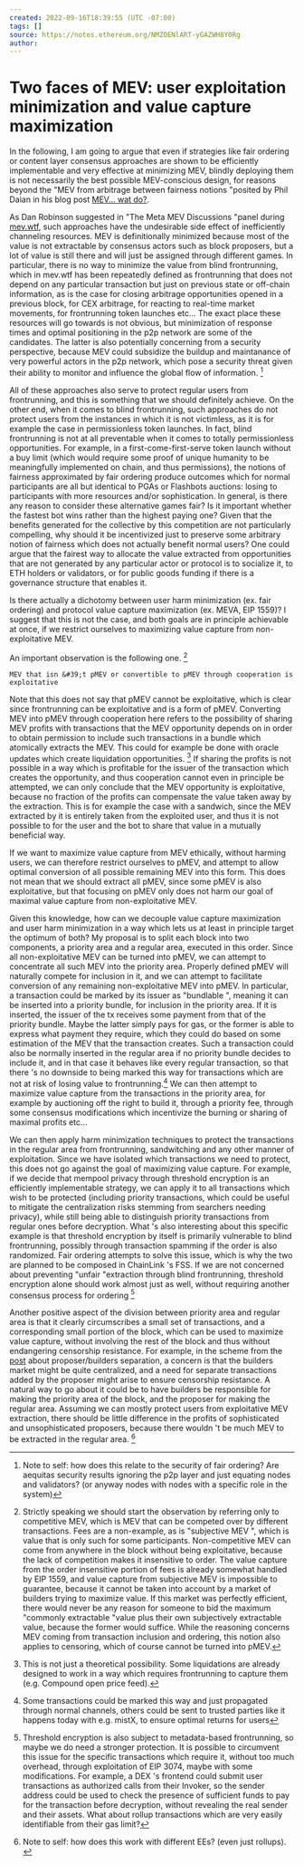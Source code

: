 ```yaml
---
created: 2022-09-16T18:39:55 (UTC -07:00)
tags: []
source: https://notes.ethereum.org/NMZOENlART-yGAZWH8Y0Rg
author:
---
```


# Two faces of MEV: user exploitation minimization and value capture maximization

In the following, I am going to argue that even if strategies like fair
ordering or content layer consensus approaches are shown to be
efficiently implementable and very effective at minimizing MEV, blindly
deploying them is not necessarily the best possible MEV-conscious
design, for reasons beyond the &#34;MEV from arbitrage between fairness
notions &#34;posited by Phil Daian in his blog post
[MEV… wat do?](https://pdaian.com/blog/mev-wat-do).

As Dan Robinson suggested in &#34;The Meta MEV Discussions &#34;panel
during [mev.wtf](https://hackmd.io/ivUzk3piQEG8ALzCGbxlag), such
approaches have the undesirable side effect of inefficiently channeling
resources. MEV is definitionally minimized because most of the value is
not extractable by consensus actors such as block proposers, but a lot
of value is still there and will just be assigned through different
games. In particular, there is no way to minimize the value from blind
frontrunning, which in mev.wtf has been repeatedly defined as
frontrunning that does not depend on any particular transaction but just
on previous state or off-chain information, as is the case for closing
arbitrage opportunities opened in a previous block, for CEX arbitrage,
for reacting to real-time market movements, for frontrunning token
launches etc... The exact place these resources will go towards is not
obvious, but minimization of response times and optimal positioning in
the p2p network are some of the candidates. The latter is also
potentially concerning from a security perspective, because MEV could
subsidize the buildup and maintanance of very powerful actors in the p2p
network, which pose a security threat given their ability to monitor and
influence the global flow of information. [^1]

All of these approaches also serve to protect regular users from
frontrunning, and this is something that we should definitely achieve.
On the other end, when it comes to blind frontrunning, such approaches
do not protect users from the instances in which it is not victimless,
as it is for example the case in permissionless token launches. In fact,
blind frontrunning is not at all preventable when it comes to totally
permissionless opportunities. For example, in a first-come-first-serve
token launch without a buy limit (which would require some proof of
unique humanity to be meaningfully implemented on chain, and thus
permissions), the notions of fairness approximated by fair ordering
produce outcomes which for normal participants are all but identical to
PGAs or Flashbots auctions: losing to participants with more resources
and/or sophistication. In general, is there any reason to consider these
alternative games fair? Is it important whether the fastest bot wins
rather than the highest paying one? Given that the benefits generated
for the collective by this competition are not particularly compelling,
why should it be incentivized just to preserve some arbitrary notion of
fairness which does not actually benefit normal users? One could argue
that the fairest way to allocate the value extracted from opportunities
that are not generated by any particular actor or protocol is to
socialize it, to ETH holders or validators, or for public goods funding
if there is a governance structure that enables it.

Is there actually a dichotomy between user harm minimization (ex. fair
ordering) and protocol value capture maximization (ex. MEVA, EIP 1559)?
I suggest that this is not the case, and both goals are in principle
achievable at once, if we restrict ourselves to maximizing value capture
from non-exploitative MEV.

An important observation is the following one. [^2]

```
MEV that isn &#39;t pMEV or convertible to pMEV through cooperation is exploitative
```

Note that this does not say that pMEV cannot be exploitative, which is
clear since frontrunning can be exploitative and is a form of pMEV.
Converting MEV into pMEV through cooperation here refers to the
possibility of sharing MEV profits with transactions that the MEV
opportunity depends on in order to obtain permission to include such
transactions in a bundle which atomically extracts the MEV. This could
for example be done with oracle updates which create liquidation
opportunities. [^5] If sharing the profits is not possible in a way
which is profitable for the issuer of the transaction which creates the
opportunity, and thus cooperation cannot even in principle be attempted,
we can only conclude that the MEV opportunity is exploitative, because
no fraction of the profits can compensate the value taken away by the
extraction. This is for example the case with a sandwich, since the MEV
extracted by it is entirely taken from the exploited user, and thus it
is not possible to for the user and the bot to share that value in a
mutually beneficial way.

If we want to maximize value capture from MEV ethically, without harming
users, we can therefore restrict ourselves to pMEV, and attempt to allow
optimal conversion of all possible remaining MEV into this form. This
does not mean that we should extract all pMEV, since some pMEV is also
exploitative, but that focusing on pMEV only does not harm our goal of
maximal value capture from non-exploitative MEV.

Given this knowledge, how can we decouple value capture maximization and
user harm minimization in a way which lets us at least in principle
target the optimum of both? My proposal is to split each block into two
components, a priority area and a regular area, executed in this order.
Since all non-exploitative MEV can be turned into pMEV, we can attempt
to concentrate all such MEV into the priority area. Properly defined
pMEV will naturally compete for inclusion in it, and we can attempt to
facilitate conversion of any remaining non-exploitative MEV into pMEV.
In particular, a transaction could be marked by its issuer as
&#34;bundlable &#34;, meaning it can be inserted into a priority bundle,
for inclusion in the priority area. If it is inserted, the issuer of the
tx receives some payment from that of the priority bundle. Maybe the
latter simply pays for gas, or the former is able to express what
payment they require, which they could do based on some estimation of
the MEV that the transaction creates. Such a transaction could also be
normally inserted in the regular area if no priority bundle decides to
include it, and in that case it behaves like every regular transaction,
so that there &#39;s no downside to being marked this way for
transactions which are not at risk of losing value to frontrunning.[^3]
We can then attempt to maximize value capture from the transactions in
the priority area, for example by auctioning off the right to build it,
through a priority fee, through some consensus modifications which
incentivize the burning or sharing of maximal profits etc...

We can then apply harm minimization techniques to protect the
transactions in the regular area from frontrunning, sandwitching and any
other manner of exploitation. Since we have isolated which transactions
we need to protect, this does not go against the goal of maximizing
value capture. For example, if we decide that mempool privacy through
threshold encryption is an efficiently implementable strategy, we can
apply it to all transactions which wish to be protected (including
priority transactions, which could be useful to mitigate the
centralization risks stemming from searchers needing privacy), while
still being able to distinguish priority transactions from regular ones
before decryption. What &#39;s also interesting about this specific
example is that threshold encryption by itself is primarily vulnerable
to blind frontrunning, possibly through transaction spamming if the
order is also randomized. Fair ordering attempts to solve this issue,
which is why the two are planned to be composed in ChainLink &#39;s FSS.
If we are not concerned about preventing &#34;unfair &#34;extraction
through blind frontrunning, threshold encryption alone should work
almost just as well, without requiring another consensus process for
ordering [^4]

Another positive aspect of the division between priority area and
regular area is that it clearly circumscribes a small set of
transactions, and a corresponding small portion of the block, which can
be used to maximize value capture, without involving the rest of the
block and thus without endangering censorship resistance. For example,
in the scheme from the
[post](https://ethresear.ch/t/proposer-block-builder-separation-friendly-fee-market-designs/9725/41)
about proposer/builders separation, a concern is that the builders
market might be quite centralized, and a need for separate transactions
added by the proposer might arise to ensure censorship resistance. A
natural way to go about it could be to have builders be responsible for
making the priority area of the block, and the proposer for making the
regular area. Assuming we can mostly protect users from exploitative MEV
extraction, there should be little difference in the profits of
sophisticated and unsophisticated proposers, because there wouldn &#39;t
be much MEV to be extracted in the regular area. [^6]

[^1]:
    Note to self: how does this relate to the security of fair ordering?
    Are aequitas security results ignoring the p2p layer and just
    equating nodes and validators? (or anyway nodes with nodes with a
    specific role in the system)

[^2]:
    Strictly speaking we should start the observation by referring only
    to competitive MEV, which is MEV that can be competed over by
    different transactions. Fees are a non-example, as is
    &#34;subjective MEV &#34;, which is value that is only such for some
    participants. Non-competitive MEV can come from anywhere in the
    block without being exploitative, because the lack of competition
    makes it insensitive to order. The value capture from the order
    insensitive portion of fees is already somewhat handled by EIP 1559,
    and value capture from subjective MEV is impossible to guarantee,
    because it cannot be taken into account by a market of builders
    trying to maximize value. If this market was perfectly efficient,
    there would never be any reason for someone to bid the maximum
    &#34;commonly extractable &#34;value plus their own subjectively
    extractable value, because the former would suffice. While the
    reasoning concerns MEV coming from transaction inclusion and
    ordering, this notion also applies to censoring, which of course
    cannot be turned into pMEV.

[^3]:
    Some transactions could be marked this way and just propagated
    through normal channels, others could be sent to trusted parties
    like it happens today with e.g. mistX, to ensure optimal returns for
    users

[^4]:
    Threshold encryption is also subject to metadata-based frontrunning,
    so maybe we do need a stronger protection. It is possible to
    circumvent this issue for the specific transactions which require
    it, without too much overhead, through exploitation of EIP 3074,
    maybe with some modifications. For example, a DEX &#39;s frontend
    could submit user transactions as authorized calls from their
    Invoker, so the sender address could be used to check the presence
    of sufficient funds to pay for the transaction before decryption,
    without revealing the real sender and their assets. What about
    rollup transactions which are very easily identifiable from their
    gas limit?

[^5]:
    This is not just a theoretical possibility. Some liquidations are
    already designed to work in a way which requires frontrunning to
    capture them (e.g. Compound open price feed).

[^6]:
    Note to self: how does this work with different EEs? (even just
    rollups). </div>
